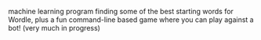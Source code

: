 machine learning program finding some of the best starting words for Wordle, plus a fun
command-line based game where you can play against a bot! (very much in progress) 